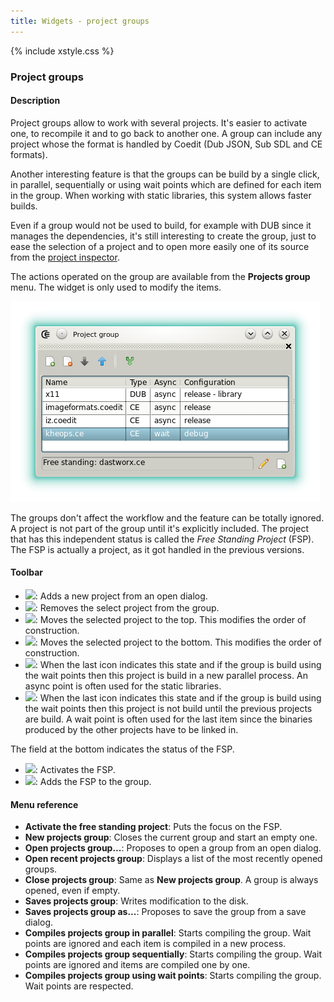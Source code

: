 ```yaml
---
title: Widgets - project groups
---
```


{% include xstyle.css %}

### Project groups

#### Description

Project groups allow to work with several projects. It's easier to activate one, to recompile it and to go back to another one. 
A group can include any project whose the format is handled by Coedit (Dub JSON, Sub SDL and CE formats).

Another interesting feature is that the groups can be build by a single click, in parallel, sequentially or using wait points which are defined for each item in the group. When working with static libraries, this system allows faster builds.

Even if a group would not be used to build, for example with DUB since it manages the dependencies, it's still interesting to create the group, just to ease the selection of a project and to open more easily one of its source from the [project inspector](widgets_project_inspector).

The actions operated on the group are available from the **Projects group** menu. The widget is only used to modify the items.

![](img/widgets_projects_groups.png)

The groups don't affect the workflow and the feature can be totally ignored. 
A project is not part of the group until it's explicitly included. The project that has this independent status is called the _Free Standing Project_ (FSP).
The FSP is actually a project, as it got handled in the previous versions.

#### Toolbar

- <img src="{%include icurl%}file/document_add.png" class="tlbric"/>: Adds a new project from an open dialog.
- <img src="{%include icurl%}file/document_delete.png" class="tlbric"/>: Removes the select project from the group.
- <img src="{%include icurl%}arrow/arrow_up.png" class="tlbric"/>: Moves the selected project to the top. This modifies the order of construction.
- <img src="{%include icurl%}arrow/arrow_down.png" class="tlbric"/>: Moves the selected project to the bottom. This modifies the order of construction.
- <img src="{%include icurl%}arrow/arrow_divide.png" class="tlbric"/>: When the last icon indicates this state and if the group is build using the wait points then this project is build in a new parallel process. An async point is often used for the static libraries.
- <img src="{%include icurl%}arrow/arrow_join.png" class="tlbric"/>: When the last icon indicates this state and if the group is build using the wait points then this project is not build until the previous projects are build. A wait point is often used for the last item since the binaries produced by the other projects have to be linked in.

The field at the bottom indicates the status of the FSP.

- <img src="{%include icurl%}other/pencil.png" class="tlbric"/>: Activates the FSP.
- <img src="{%include icurl%}file/document_add.png" class="tlbric"/>: Adds the FSP to the group.

#### Menu reference

- **Activate the free standing project**: Puts the focus on the FSP.
- **New projects group**: Closes the current group and start an empty one.
- **Open projects group...**: Proposes to open a group from an open dialog.
- **Open recent projects group**: Displays a list of the most recently opened groups.
- **Close projects group**: Same as __New projects group__. A group is always opened, even if empty.
- **Saves projects group**: Writes modification to the disk.
- **Saves projects group as...**: Proposes to save the group from a save dialog.
- **Compiles projects group in parallel**: Starts compiling the group. Wait points are ignored and each item is compiled in a new process.
- **Compiles projects group sequentially**: Starts compiling the group. Wait points are ignored and items are compiled one by one.
- **Compiles projects group using wait points**: Starts compiling the group. Wait points are respected.